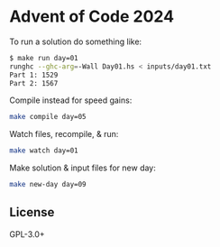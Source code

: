 # Advent of Code 2024

To run a solution do something like:

```sh
$ make run day=01
runghc --ghc-arg=-Wall Day01.hs < inputs/day01.txt
Part 1: 1529
Part 2: 1567
```

Compile instead for speed gains:

```sh
make compile day=05
```

Watch files, recompile, & run:

```sh
make watch day=01
```

Make solution & input files for new day:

```sh
make new-day day=09
```


## License

GPL-3.0+
